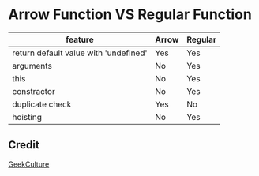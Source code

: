 # Arrow Function VS Regular Function

| feature | Arrow | Regular |
| --- | --- | --- |
| return default value with 'undefined' | Yes | Yes |
| arguments | No | Yes |
| this | No | Yes |
| constractor | No | Yes |
| duplicate check | Yes | No |
| hoisting | No | Yes |


## Credit
[GeekCulture](https://medium.com/geekculture/regular-vs-arrow-function-1f8140fbcece)
